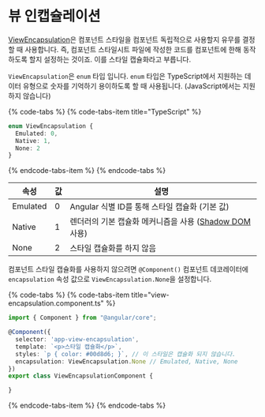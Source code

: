 # 뷰 인캡슐레이션

[ViewEncapsulation](https://angular.io/api/core/ViewEncapsulation)은 컴포넌트 스타일을 컴포넌트 독립적으로 사용할지 유무를 결정할 때 사용합니다. 즉, 컴포넌트 스타일시트 파일에 작성한 코드를 컴포넌트에 한해 동작하도록 할지 설정하는 것이죠. 이를 스타일 캡슐화라고 부릅니다.

`ViewEncapsulation`은 `enum` 타입 입니다. `enum` 타입은 TypeScript에서 지원하는 데이터 유형으로 숫자를 기억하기 용이하도록 할 때 사용됩니다. \(JavaScript에서는 지원하지 않습니다\)

{% code-tabs %}
{% code-tabs-item title="TypeScript" %}
```typescript
enum ViewEncapsulation {
  Emulated: 0,
  Native: 1,
  None: 2
}
```
{% endcode-tabs-item %}
{% endcode-tabs %}

| 속성 | 값 | 설명 |
| --- | --- | --- |
| Emulated | 0 | Angular 식별 ID를 통해 스타일 캡슐화 \(기본 값\) |
| Native | 1 | 렌더러의 기본 캡슐화 메커니즘을 사용 \([Shadow DOM](https://w3c.github.io/webcomponents/spec/shadow/) 사용\) |
| None | 2 | 스타일 캡슐화를 하지 않음 |

컴포넌트 스타일 캡슐화를 사용하지 않으려면 `@Component()` 컴포넌트 데코레이터에 `encapsulation` 속성 값으로 `ViewEncapsulation.None`을 설정합니다.

{% code-tabs %}
{% code-tabs-item title="view-encapsulation.component.ts" %}
```typescript
import { Component } from "@angular/core";

@Component({
  selector: 'app-view-encapsulation',
  template: `<p>스타일 캡슐화</p>`,
  styles: `p { color: #00d8d6; }`, // 이 스타일은 캡슐화 되지 않습니다.
  encapsulation: ViewEncapsulation.None // Emulated, Native, None
})
export class ViewEncapsulationComponent {

}
```
{% endcode-tabs-item %}
{% endcode-tabs %}


